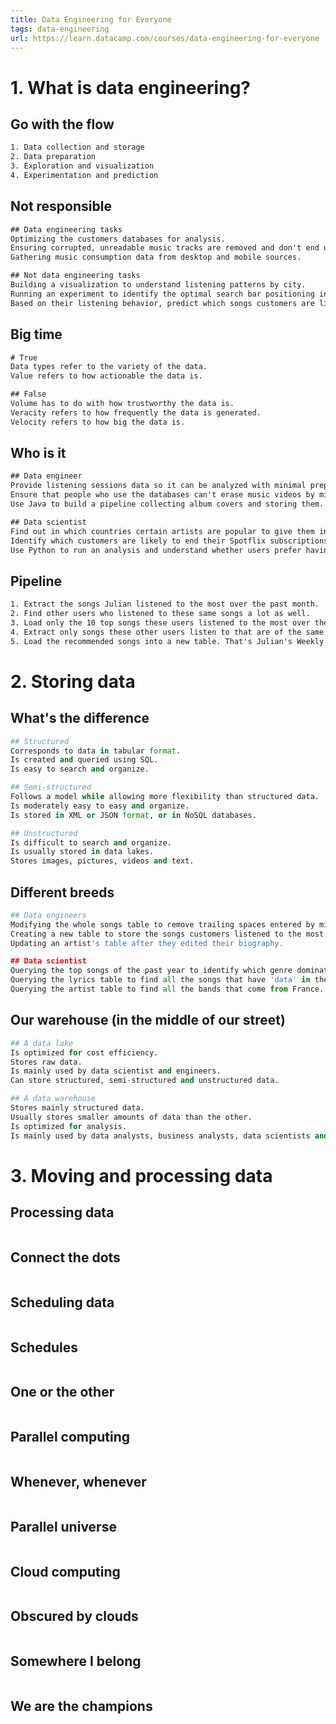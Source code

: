 ```yaml
---
title: Data Engineering for Everyone
tags: data-engineering
url: https://learn.datacamp.com/courses/data-engineering-for-everyone
---
```


# 1. What is data engineering?
## Go with the flow
```txt
1. Data collection and storage
2. Data preparation
3. Exploration and visualization
4. Experimentation and prediction
```

## Not responsible
```txt
## Data engineering tasks
Optimizing the customers databases for analysis.
Ensuring corrupted, unreadable music tracks are removed and don't end up facing customers.
Gathering music consumption data from desktop and mobile sources.

## Not data engineering tasks
Building a visualization to understand listening patterns by city.
Running an experiment to identify the optimal search bar positioning in the app.
Based on their listening behavior, predict which songs customers are likely to enjoy.
```

## Big time
```txt
# True
Data types refer to the variety of the data.
Value refers to how actionable the data is.

## False
Volume has to do with how trustworthy the data is.
Veracity refers to how frequently the data is generated.
Velocity refers to how big the data is.
```

## Who is it
```txt
## Data engineer
Provide listening sessions data so it can be analyzed with minimal preparation work.
Ensure that people who use the databases can't erase music videos by mistake.
Use Java to build a pipeline collecting album covers and storing them.

## Data scientist
Find out in which countries certain artists are popular to give them insights on where to tour.
Identify which customers are likely to end their Spotflix subscriptions, so marketing can target them and encourage them to renew.
Use Python to run an analysis and understand whether users prefer having the search bar on the top left or the top right of the Spotflix desktop app.
```

## Pipeline
```txt
1. Extract the songs Julian listened to the most over the past month.
2. Find other users who listened to these same songs a lot as well.
3. Load only the 10 top songs these users listened to the most over the past week into a table called "Similar profiles".
4. Extract only songs these other users listen to that are of the same genre as the ones in Julian's listening sessions. These are our recommendations.
5. Load the recommended songs into a new table. That's Julian's Weekly Playlist!
```


# 2. Storing data
## What's the difference
```python
## Structured
Corresponds to data in tabular format.
Is created and queried using SQL.
Is easy to search and organize.

## Semi-structured
Follows a model while allowing more flexibility than structured data.
Is moderately easy to easy and organize.
Is stored in XML or JSON format, or in NoSQL databases.

## Unstructured
Is difficult to search and organize.
Is usually stored in data lakes.
Stores images, pictures, videos and text.
```

## Different breeds
```python
## Data engineers
Modifying the whole songs table to remove trailing spaces entered by mistake in front of the title.
Creating a new table to store the songs customers listened to the most over the past year.
Updating an artist's table after they edited their biography.

## Data scientist
Querying the top songs of the past year to identify which genre dominated.
Querying the lyrics table to find all the songs that have 'data' in the title.
Querying the artist table to find all the bands that come from France.
```

## Our warehouse (in the middle of our street)
```python
## A data lake
Is optimized for cost efficiency.
Stores raw data.
Is mainly used by data scientist and engineers.
Can store structured, semi-structured and unstructured data.

## A data warehouse
Stores mainly structured data.
Usually stores smaller amounts of data than the other.
Is optimized for analysis.
Is mainly used by data analysts, business analysts, data scientists and machine learning engineers.
```



# 3. Moving and processing data
## Processing data
```python

```

## Connect the dots
```python

```

## Scheduling data
```python

```

## Schedules
```python

```

## One or the other
```python

```

## Parallel computing
```python

```

## Whenever, whenever
```python

```

## Parallel universe
```python

```

## Cloud computing
```python

```

## Obscured by clouds
```python

```

## Somewhere I belong
```python

```

## We are the champions
```python

```
